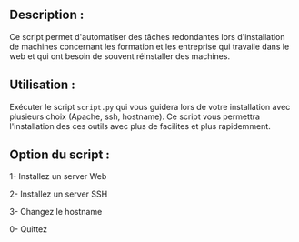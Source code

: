 Description :
---

Ce script permet d'automatiser des tâches redondantes lors d'installation
de machines concernant les formation et les entreprise qui travaile dans 
le web et qui ont besoin de souvent réinstaller des machines.

Utilisation :
---

Exécuter le script `script.py` qui vous guidera lors de votre installation
avec plusieurs choix (Apache, ssh, hostname). Ce script vous permettra
l'installation des ces outils avec plus de facilites et plus rapidemment.

Option du script :
---

1- Installez un server Web

2- Installez un server SSH

3- Changez le hostname

0- Quittez  
